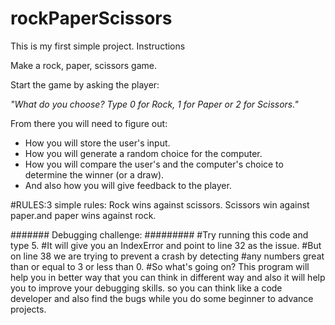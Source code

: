 # rockPaperScissors
This is my first simple project.
Instructions

Make a rock, paper, scissors game. 

Start the game by asking the player:

*"What do you choose? Type 0 for Rock, 1 for Paper or 2 for Scissors."*

From there you will need to figure out: 
* How you will store the user's input.
* How you will generate a random choice for the computer.
* How you will compare the user's and the computer's choice to determine the winner (or a draw).
* And also how you will give feedback to the player.



#RULES:3 simple rules: Rock wins against scissors. Scissors win against paper.and paper
wins against rock.

####### Debugging challenge: #########
#Try running this code and type 5.
#It will give you an IndexError and point to line 32 as the issue.
#But on line 38 we are trying to prevent a crash by detecting
#any numbers great than or equal to 3 or less than 0.
#So what's going on?
This program will help you in better way that you can think in different way and also it will help you to improve your debugging skills.
so you can think like a code developer and also find the bugs while you do some beginner to advance projects.
